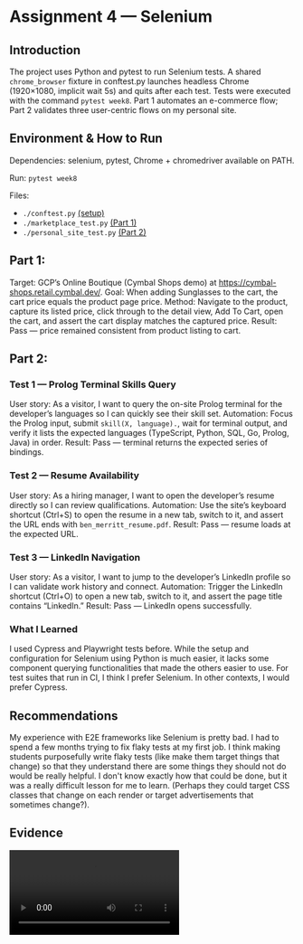 # Assignment 4 — Selenium

## Introduction

The project uses Python and pytest to run Selenium tests. A shared `chrome_browser` fixture in conftest.py launches headless Chrome (1920×1080, implicit wait 5s) and quits after each test. Tests were executed with the command `pytest week8`. Part 1 automates an e-commerce flow; Part 2 validates three user-centric flows on my personal site.

## Environment & How to Run

Dependencies: selenium, pytest, Chrome + chromedriver available on PATH.

Run: `pytest week8`

Files: 
- `./conftest.py` [(setup)](./conftest.py)
- `./marketplace_test.py` [(Part 1)](./marketplace_test.py)
- `./personal_site_test.py` [(Part 2)](./personal_site_test.py)

## Part 1:

Target: GCP’s Online Boutique (Cymbal Shops demo) at https://cymbal-shops.retail.cymbal.dev/.
Goal: When adding Sunglasses to the cart, the cart price equals the product page price.
Method: Navigate to the product, capture its listed price, click through to the detail view, Add To Cart, open the cart, and assert the cart display matches the captured price.
Result: Pass — price remained consistent from product listing to cart.

## Part 2:

### Test 1 — Prolog Terminal Skills Query

User story: As a visitor, I want to query the on-site Prolog terminal for the developer’s languages so I can quickly see their skill set.
Automation: Focus the Prolog input, submit `skill(X, language).`, wait for terminal output, and verify it lists the expected languages (TypeScript, Python, SQL, Go, Prolog, Java) in order.
Result: Pass — terminal returns the expected series of bindings.

### Test 2 — Resume Availability

User story: As a hiring manager, I want to open the developer’s resume directly so I can review qualifications.
Automation: Use the site’s keyboard shortcut (Ctrl+S) to open the resume in a new tab, switch to it, and assert the URL ends with `ben_merritt_resume.pdf`.
Result: Pass — resume loads at the expected URL.

### Test 3 — LinkedIn Navigation

User story: As a visitor, I want to jump to the developer’s LinkedIn profile so I can validate work history and connect.
Automation: Trigger the LinkedIn shortcut (Ctrl+O) to open a new tab, switch to it, and assert the page title contains “LinkedIn.”
Result: Pass — LinkedIn opens successfully.

### What I Learned

I used Cypress and Playwright tests before. While the setup and configuration for Selenium using Python is much easier, it lacks some component querying functionalities that made the others easier to use. For test suites that run in CI, I think I prefer Selenium. In other contexts, I would prefer Cypress.

## Recommendations

My experience with E2E frameworks like Selenium is pretty bad. I had to spend a few months trying to fix flaky tests at my first job. I think making students purposefully write flaky tests (like make them target things that change) so that they understand there are some things they should not do would be really helpful. I don't know exactly how that could be done, but it was a really difficult lesson for me to learn. (Perhaps they could target CSS classes that change on each render or target advertisements that sometimes change?).


## Evidence

![video of selenium tests](./assets/selenium-tests.mp4)
